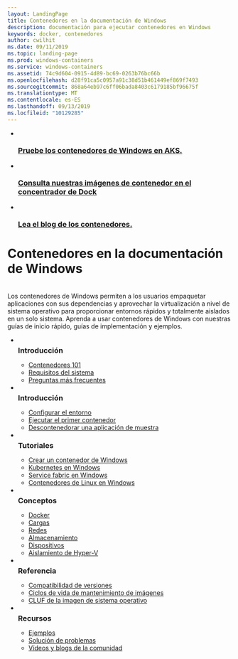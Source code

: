 ```yaml
---
layout: LandingPage
title: Contenedores en la documentación de Windows
description: documentación para ejecutar contenedores en Windows
keywords: docker, contenedores
author: cwilhit
ms.date: 09/11/2019
ms.topic: landing-page
ms.prod: windows-containers
ms.service: windows-containers
ms.assetid: 74c9d604-0915-4d89-bc69-0263b76bc66b
ms.openlocfilehash: d28f91ca5c0957a91c38d51b461449ef869f7493
ms.sourcegitcommit: 868a64eb97c6ff06bada8403c6179185bf96675f
ms.translationtype: MT
ms.contentlocale: es-ES
ms.lasthandoff: 09/13/2019
ms.locfileid: "10129285"
---
```

<div id="main" class="v2">
    <ul class="cardsY panelContent featuredContent">
        <li>
            <a href="https://docs.microsoft.com/en-us/azure/aks/windows-container-cli" data-linktype="external">
                <div class="cardSize">
                    <div class="cardPadding">
                        <div class="card">
                            <div class="cardImageOuter">
                                <div class="cardImage">
                                    <img src="media/logo_kubernetes.svg" alt="" data-linktype="relative-path">
                                </div>
                            </div>
                            <div class="cardText">
                                <h3>Pruebe los contenedores de Windows en AKS.</h3>
                            </div>
                        </div>
                    </div>
                </div>
            </a>
        </li>
        <li>
            <a href="https://hub.docker.com/_/microsoft-windows-base-os-images" data-linktype="external">
                <div class="cardSize">
                    <div class="cardPadding">
                        <div class="card">
                            <div class="cardImageOuter">
                                <div class="cardImage">
                                    <img src="media/logo_docker.svg" alt="" data-linktype="relative-path">
                                </div>
                            </div>
                            <div class="cardText">
                                <h3>Consulta nuestras imágenes de contenedor en el concentrador de Dock</h3>
                            </div>
                        </div>
                    </div>
                </div>
            </a>
        </li>
        <li>
            <a href="https://techcommunity.microsoft.com/t5/Containers/bg-p/Containers" data-linktype="external">
                <div class="cardSize">
                    <div class="cardPadding">
                        <div class="card">
                            <div class="cardImageOuter">
                                <div class="cardImage">
                                    <img src="media/i_blog.svg" alt="" data-linktype="relative-path">
                                </div>
                            </div>
                            <div class="cardText">
                                <h3>Lea el blog de los contenedores.</h3>
                            </div>
                        </div>
                    </div>
                </div>
            </a>
        </li>
    </ul>
    <h1>Contenedores en la documentación de Windows</h1>
    <br/>
    <div class="abstract">Los contenedores de Windows permiten a los usuarios empaquetar aplicaciones con sus dependencias y aprovechar la virtualización a nivel de sistema operativo para proporcionar entornos rápidos y totalmente aislados en un solo sistema. Aprenda a usar contenedores de Windows con nuestras guías de inicio rápido, guías de implementación y ejemplos.</div>
    <ul class="cardsW panelContent featuredContent">
        <li>
            <div class="cardSize">
                <div class="cardPadding">
                    <div class="card">
                        <div class="cardImageOuter">
                            <div class="cardImage bgdAccent1">
                                <img src="media/virtualization-containers-about.svg" alt="" data-linktype="relative-path">
                            </div>
                        </div>
                        <div class="cardText">
                            <h3 style="margin: 8px 0 2px 0;">Introducción</h3>
                            <ul>
                                <li><a href="/en-us/virtualization/windowscontainers/about/index" data-linktype="absolute-path">Contenedores 101</a></li>
                                <li><a href="/en-us/virtualization/windowscontainers/deploy-containers/system-requirements" data-linktype="absolute-path">Requisitos del sistema</a></li>
                                <li><a href="/en-us/virtualization/windowscontainers/about/faq" data-linktype="absolute-path">Preguntas más frecuentes</a></li>
                            </ul>
                        </div>
                    </div>
                </div>
            </div>
        </li>
        <li>
            <div class="cardSize">
                <div class="cardPadding">
                    <div class="card">
                        <div class="cardImageOuter">
                            <div class="cardImage bgdAccent1">
                                <img src="media/virtualization-containers-quick-start.svg" alt="" data-linktype="relative-path">
                            </div>
                        </div>
                        <div class="cardText">
                            <h3 style="margin: 8px 0 2px 0;">Introducción</h3>
                            <ul>
                                <li><a href="/en-us/virtualization/windowscontainers/quick-start/set-up-environment" data-linktype="external">Configurar el entorno</a></li>
                                <li><a href="/en-us/virtualization/windowscontainers/quick-start/run-your-first-container" data-linktype="external">Ejecutar el primer contenedor</a></li>
                                <li><a href="/en-us/virtualization/windowscontainers/quick-start/building-sample-app" data-linktype="external">Descontenedorar una aplicación de muestra</a></li>
                            </ul>
                        </div>
                    </div>
                </div>
            </div>
        </li>
        <li>
            <div class="cardSize">
                <div class="cardPadding">
                    <div class="card">
                        <div class="cardImageOuter">
                            <div class="cardImage bgdAccent1">
                                <img src="media/container-tutorials.svg" alt="" data-linktype="relative-path">
                            </div>
                        </div>
                        <div class="cardText">
                            <h3 style="margin: 8px 0 2px 0;">Tutoriales</h3>
                            <ul>
                                <li><a href="/en-us/virtualization/windowscontainers/manage-docker/manage-windows-dockerfile" data-linktype="external">Crear un contenedor de Windows</a></li>
                                <li><a href="/en-us/virtualization/windowscontainers/kubernetes/getting-started-kubernetes-windows" data-linktype="external">Kubernetes en Windows</a></li>
                                <li><a href="/en-us/azure/service-fabric/service-fabric-quickstart-containers" data-linktype="external">Service fabric en Windows</a></li>
                                <li><a href="/en-us/virtualization/windowscontainers/deploy-containers/linux-containers" data-linktype="external">Contenedores de Linux en Windows</a></li>
                            </ul>
                        </div>
                    </div>
                </div>
            </div>
        </li>
        <li>
            <div class="cardSize">
                <div class="cardPadding">
                    <div class="card">
                        <div class="cardImageOuter">
                            <div class="cardImage bgdAccent1">
                                <img src="media/virtualization-containers-management-tools.svg" alt="" data-linktype="relative-path">
                            </div>
                        </div>
                        <div class="cardText">
                            <h3 style="margin: 8px 0 2px 0;">Conceptos</h3>
                            <ul>
                                <li><a href="/en-us/virtualization/windowscontainers/manage-docker/configure-docker-daemon" data-linktype="external">Docker</a></li>
                                <li><a href="/en-us/virtualization/windowscontainers/manage-containers/manage-serviceaccounts" data-linktype="external">Cargas</a></li>
                                <li><a href="/en-us/virtualization/windowscontainers/container-networking/architecture" data-linktype="external">Redes</a></li>
                                <li><a href="/en-us/virtualization/windowscontainers/manage-containers/container-storage" data-linktype="external">Almacenamiento</a></li>
                                <li><a href="/en-us/virtualization/windowscontainers/deploy-containers/hardware-devices-in-containers" data-linktype="external">Dispositivos</a></li>
                                <li><a href="/en-us/virtualization/windowscontainers/manage-containers/hyperv-container" data-linktype="external">Aislamiento de Hyper-V</a></li>
                            </ul>
                        </div>
                    </div>
                </div>
            </div>
        </li>
        <li>
            <div class="cardSize">
                <div class="cardPadding">
                    <div class="card">
                        <div class="cardImageOuter">
                            <div class="cardImage bgdAccent1">
                                <img src="media/container-reference.svg" alt="" data-linktype="relative-path">
                            </div>
                        </div>
                        <div class="cardText">
                            <h3 style="margin: 8px 0 2px 0;">Referencia</h3>
                            <ul>
                                <li><a href="/en-us/virtualization/windowscontainers/deploy-containers/version-compatibility" data-linktype="external">Compatibilidad de versiones</a></li>
                                <li><a href="/en-us/virtualization/windowscontainers/deploy-containers/base-image-lifecycle" data-linktype="external">Ciclos de vida de mantenimiento de imágenes</a></li>
                                <li><a href="/en-us/virtualization/windowscontainers/images-eula" data-linktype="external">CLUF de la imagen de sistema operativo</a></li>
                            </ul>
                        </div>
                    </div>
                </div>
            </div>
        </li>
        <li>
            <div class="cardSize">
                <div class="cardPadding">
                    <div class="card">
                        <div class="cardImageOuter">
                            <div class="cardImage bgdAccent1">
                                <img src="media/virtualization-containers-community.svg" alt="" data-linktype="relative-path">
                            </div>
                        </div>
                        <div class="cardText">
                            <h3 style="margin: 8px 0 2px 0;">Recursos</h3>
                            <ul>
                                <li><a href="/en-us/virtualization/windowscontainers/samples" data-linktype="external">Ejemplos</a></li>
                                <li><a href="/en-us/virtualization/windowscontainers/troubleshooting" data-linktype="external">Solución de problemas</a></li>
                                <li><a href="/en-us/virtualization/windowscontainers/communitylinks" data-linktype="external">Vídeos y blogs de la comunidad</a></li>
                            </ul>
                        </div>
                    </div>
                </div>
            </div>
        </li>
    </ul>
</div>